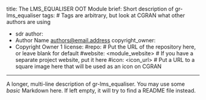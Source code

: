 title: The LMS_EQUALISER OOT Module
brief: Short description of gr-lms_equaliser
tags: # Tags are arbitrary, but look at CGRAN what other authors are using
  - sdr
author:
  - Author Name <authors@email.address>
copyright_owner:
  - Copyright Owner 1
license:
#repo: # Put the URL of the repository here, or leave blank for default
#website: <module_website> # If you have a separate project website, put it here
#icon: <icon_url> # Put a URL to a square image here that will be used as an icon on CGRAN
---
A longer, multi-line description of gr-lms_equaliser.
You may use some *basic* Markdown here.
If left empty, it will try to find a README file instead.
